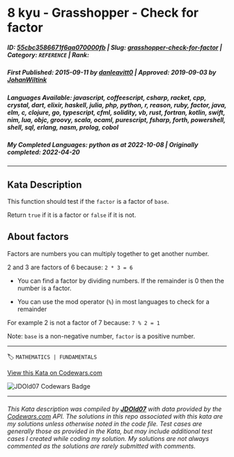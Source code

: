 # 8 kyu - Grasshopper - Check for factor

##### **ID**: [55cbc3586671f6aa070000fb](https://www.codewars.com/kata/55cbc3586671f6aa070000fb) | **Slug**: [grasshopper-check-for-factor](https://www.codewars.com/kata/55cbc3586671f6aa070000fb) | **Category**: `REFERENCE` | **Rank**: <span style="color:white">8 kyu</span>

##### **First Published**: 2015-09-11 ***by*** [danleavitt0](https://www.codewars.com/users/danleavitt0) | **Approved**: 2019-09-03 ***by*** [JohanWiltink](https://www.codewars.com/users/JohanWiltink)

##### **Languages Available**: javascript, coffeescript, csharp, racket, cpp, crystal, dart, elixir, haskell, julia, php, python, r, reason, ruby, factor, java, elm, c, clojure, go, typescript, cfml, solidity, vb, rust, fortran, kotlin, swift, nim, lua, objc, groovy, scala, ocaml, purescript, fsharp, forth, powershell, shell, sql, erlang, nasm, prolog, cobol

##### **My Completed Languages**: python ***as at*** 2022-10-08 | **Originally completed**: 2022-04-20

---

## Kata Description


This function should test if the `factor` is a factor of `base`.



Return `true` if it is a factor or `false` if it is not.



## About factors

Factors are numbers you can multiply together to get another number.



2 and 3 are factors of 6 because: `2 * 3 = 6`



- You can find a factor by dividing numbers. If the remainder is 0 then the number is a factor.

- You can use the mod operator (`%`) in most languages to check for a remainder



For example 2 is not a factor of 7 because: `7 % 2 = 1`



Note: `base` is a non-negative number, `factor` is a positive number.

---


🏷 `MATHEMATICS | FUNDAMENTALS`


[View this Kata on Codewars.com](https://www.codewars.com/kata/55cbc3586671f6aa070000fb)

![](https://www.codewars.com/users/jdold07/badges/large "JDOld07 Codewars Badge")

---

###### *This Kata description was compiled by [**JDOld07**](https://tpstech.dev) with data provided by the [Codewars.com](https://www.codewars.com) API.  The solutions in this repo associated with this kata are my solutions unless otherwise noted in the code file.  Test cases are generally those as provided in the Kata, but may include additional test cases I created while coding my solution.  My solutions are not always commented as the solutions are rarely submitted with comments.*
